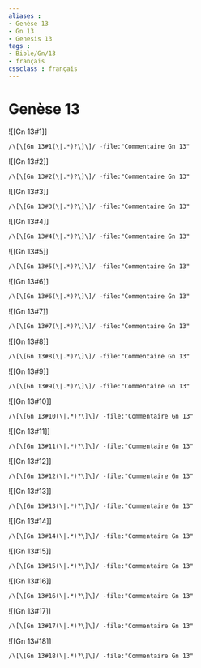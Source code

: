 ```yaml
---
aliases : 
- Genèse 13
- Gn 13
- Genesis 13
tags : 
- Bible/Gn/13
- français
cssclass : français
---
```


# Genèse 13

![[Gn 13#1]]

```query
/\[\[Gn 13#1(\|.*)?\]\]/ -file:"Commentaire Gn 13"
```

![[Gn 13#2]]

```query
/\[\[Gn 13#2(\|.*)?\]\]/ -file:"Commentaire Gn 13"
```

![[Gn 13#3]]

```query
/\[\[Gn 13#3(\|.*)?\]\]/ -file:"Commentaire Gn 13"
```

![[Gn 13#4]]

```query
/\[\[Gn 13#4(\|.*)?\]\]/ -file:"Commentaire Gn 13"
```

![[Gn 13#5]]

```query
/\[\[Gn 13#5(\|.*)?\]\]/ -file:"Commentaire Gn 13"
```

![[Gn 13#6]]

```query
/\[\[Gn 13#6(\|.*)?\]\]/ -file:"Commentaire Gn 13"
```

![[Gn 13#7]]

```query
/\[\[Gn 13#7(\|.*)?\]\]/ -file:"Commentaire Gn 13"
```

![[Gn 13#8]]

```query
/\[\[Gn 13#8(\|.*)?\]\]/ -file:"Commentaire Gn 13"
```

![[Gn 13#9]]

```query
/\[\[Gn 13#9(\|.*)?\]\]/ -file:"Commentaire Gn 13"
```

![[Gn 13#10]]

```query
/\[\[Gn 13#10(\|.*)?\]\]/ -file:"Commentaire Gn 13"
```

![[Gn 13#11]]

```query
/\[\[Gn 13#11(\|.*)?\]\]/ -file:"Commentaire Gn 13"
```

![[Gn 13#12]]

```query
/\[\[Gn 13#12(\|.*)?\]\]/ -file:"Commentaire Gn 13"
```

![[Gn 13#13]]

```query
/\[\[Gn 13#13(\|.*)?\]\]/ -file:"Commentaire Gn 13"
```

![[Gn 13#14]]

```query
/\[\[Gn 13#14(\|.*)?\]\]/ -file:"Commentaire Gn 13"
```

![[Gn 13#15]]

```query
/\[\[Gn 13#15(\|.*)?\]\]/ -file:"Commentaire Gn 13"
```

![[Gn 13#16]]

```query
/\[\[Gn 13#16(\|.*)?\]\]/ -file:"Commentaire Gn 13"
```

![[Gn 13#17]]

```query
/\[\[Gn 13#17(\|.*)?\]\]/ -file:"Commentaire Gn 13"
```

![[Gn 13#18]]

```query
/\[\[Gn 13#18(\|.*)?\]\]/ -file:"Commentaire Gn 13"
```

